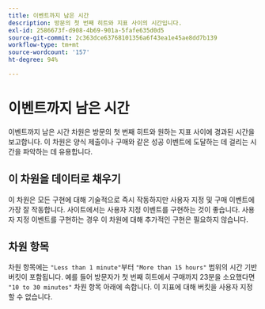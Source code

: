 ```yaml
---
title: 이벤트까지 남은 시간
description: 방문의 첫 번째 히트와 지표 사이의 시간입니다.
exl-id: 2586673f-d908-4b69-901a-5fafe635d0d5
source-git-commit: 2c363dce63768101356a6f43ea1e45ae8dd7b139
workflow-type: tm+mt
source-wordcount: '157'
ht-degree: 94%

---
```


# 이벤트까지 남은 시간

이벤트까지 남은 시간 차원은 방문의 첫 번째 히트와 원하는 지표 사이에 경과된 시간을 보고합니다. 이 차원은 양식 제출이나 구매와 같은 성공 이벤트에 도달하는 데 걸리는 시간을 파악하는 데 유용합니다.

## 이 차원을 데이터로 채우기

이 차원은 모든 구현에 대해 기술적으로 즉시 작동하지만 사용자 지정 및 구매 이벤트에 가장 잘 작동합니다. 사이트에서는 사용자 지정 이벤트를 구현하는 것이 좋습니다. 사용자 지정 이벤트를 구현하는 경우 이 차원에 대해 추가적인 구현은 필요하지 않습니다.

## 차원 항목

차원 항목에는 `"Less than 1 minute"`부터 `"More than 15 hours"` 범위의 시간 기반 버킷이 포함됩니다. 예를 들어 방문자가 첫 번째 히트에서 구매까지 23분을 소요했다면 `"10 to 30 minutes"` 차원 항목 아래에 속합니다. 이 지표에 대해 버킷을 사용자 지정할 수 없습니다.
